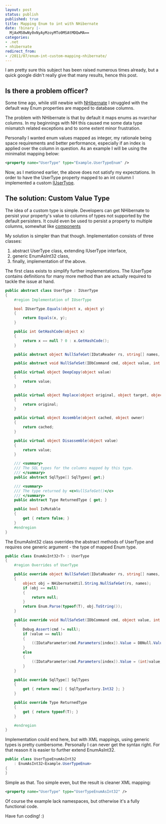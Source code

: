 ```yaml
---
layout: post
status: publish
published: true
title: Mapping Enum to int with NHibernate
date: !binary |-
  MjAxMS0wNy0xNyAyMzoyMTo0MSAtMDQwMA==
categories:
- .net
- nhibernate
redirect_from:
- /2011/07/enum-int-custom-mapping-nhibernate/
---
```


I am pretty sure this subject has been raised numerous times already, but a quick google didn't really give that many 
results, hence this post.

## Is there a problem officer?

Some time ago, while still newbie with [NHibernate](http://www.nhforge.org) I struggled with the default way Enum 
properties are mapped to database columns.

<!--more-->

The problem with NHibernate is that by default it maps enums as nvarchar columns. In my beginnings with NH this caused 
me some data type mismatch related exceptions and to some extent minor frustration.

Personally I wanted enum values mapped as integer, my rationale being space requirements and better performance, 
especially if an index is applied over the column in question. As an example I will be using the minimalist mapping below:

``` xml
<property name="UserType" type="Example.UserTypeEnum" />
```

Now, as I metioned earlier, the above does not satisfy my expectations. In order to have the UserType property mapped to 
an int column I implemented a custom [IUserType](http://www.nhforge.org/doc/nh/en/index.html#mapping-types-custom).

## The solution: Custom Value Type

The idea of a custom type is simple. Developers can get NHibernate to persist your property's value to columns of types 
not supported by the default persisters. It could even be used to persist a property to multiple columns, somewhat like 
[components](http://www.nhforge.org/doc/nh/en/index.html#mapping-declaration-component)

My solution is simpler than that though. Implementation consists of three classes:

1. abstract UserType class, extending IUserType interface,
1. generic EnumAsInt32 class,
1. finally, implementation of the above.

The first class exists to simplify further implementations. The IUserType contains definitions for many more method than 
are actually required to tackle the issue at hand.

``` c#
public abstract class UserType : IUserType
{
    #region Implementation of IUserType

    bool IUserType.Equals(object x, object y)
    {
        return Equals(x, y);
    }

    public int GetHashCode(object x)
    {
        return x == null ? 0 : x.GetHashCode();
    }

    public abstract object NullSafeGet(IDataReader rs, string[] names, object owner);

    public abstract void NullSafeSet(IDbCommand cmd, object value, int index);

    public virtual object DeepCopy(object value)
    {
        return value;
    }

    public virtual object Replace(object original, object target, object owner)
    {
        return original;
    }

    public virtual object Assemble(object cached, object owner)
    {
        return cached;
    }

    public virtual object Disassemble(object value)
    {
        return value;
    }

    /// <summary>
    /// The SQL types for the columns mapped by this type.
    /// </summary>
    public abstract SqlType[] SqlTypes{ get;}

    /// <summary>
    /// The type returned by <c>NullSafeGet()</c>
    /// </summary>
    public abstract Type ReturnedType { get; }

    public bool IsMutable
    {
        get { return false; }
    }
    #endregion
}
```
The EnumAsInt32 class overrides the abstract methods of UserType and requires one generic argument - the type of mapped Enum type.

``` c#
public class EnumAsInt32<T> : UserType
{
    #region Overrides of UserType

    public override object NullSafeGet(IDataReader rs, string[] names, object owner)
    {
        object obj = NHibernateUtil.String.NullSafeGet(rs, names);
        if (obj == null)
        {
            return null;
        }
        return Enum.Parse(typeof(T), obj.ToString());
    }

    public override void NullSafeSet(IDbCommand cmd, object value, int index)
    {
        Debug.Assert(cmd != null);
        if (value == null)
        {
            ((IDataParameter)cmd.Parameters[index]).Value = DBNull.Value;
        }
        else
        {
            ((IDataParameter)cmd.Parameters[index]).Value = (int)value;
        }
    }

    public override SqlType[] SqlTypes
    {
        get { return new[] { SqlTypeFactory.Int32 }; }
    }

    public override Type ReturnedType
    {
        get { return typeof(T); }
    }

    #endregion
}
```

Implementation could end here, but with XML mappings, using generic types is pretty cumbersome. Personally I can never
get the syntax right. For that reason it is easier to further extend EnumAsInt32.

``` c#
public class UserTypeEnumAsInt32
    : EnumAsInt32<Example.UserTypeEnum>
{
}
```

Simple as that. Too simple even, but the result is cleaner XML mapping:

``` xml
<property name="UserType" type="UserTypeEnumAsInt32" />
```

Of course the example lack namespaces, but otherwise it's a fully functional code.

Have fun coding! :)
